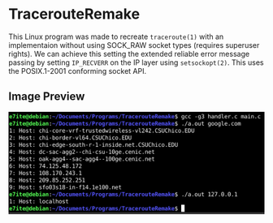 # TracerouteRemake

This Linux program was made to recreate `traceroute(1)` with an implementaion 
without using SOCK_RAW socket types (requires superuser rights). We can achieve this 
setting the extended reliable error message passing by setting `IP_RECVERR` on 
the IP layer using `setsockopt(2)`. This uses the POSIX.1-2001 conforming socket 
API. 

## Image Preview
![](/preview.png)
